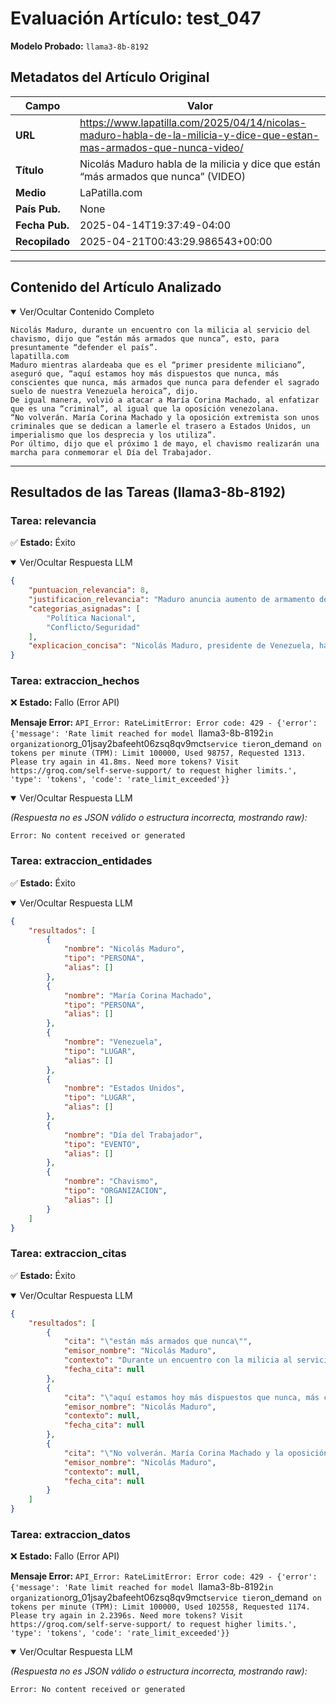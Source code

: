 # Evaluación Artículo: test_047
**Modelo Probado:** `llama3-8b-8192`

## Metadatos del Artículo Original

| Campo          | Valor                                      |
|----------------|--------------------------------------------|
| **URL**        | https://www.lapatilla.com/2025/04/14/nicolas-maduro-habla-de-la-milicia-y-dice-que-estan-mas-armados-que-nunca-video/           |
| **Título**     | Nicolás Maduro habla de la milicia y dice que están “más armados que nunca” (VIDEO)       |
| **Medio**      | LaPatilla.com         |
| **País Pub.**  | None |
| **Fecha Pub.** | 2025-04-14T19:37:49-04:00 |
| **Recopilado** | 2025-04-21T00:43:29.986543+00:00 |

---

## Contenido del Artículo Analizado

<details open>
<summary>Ver/Ocultar Contenido Completo</summary>

```text
Nicolás Maduro, durante un encuentro con la milicia al servicio del chavismo, dijo que “están más armados que nunca”, esto, para presuntamente “defender el país”.
lapatilla.com
Maduro mientras alardeaba que es el “primer presidente miliciano”, aseguró que, “aquí estamos hoy más dispuestos que nunca, más conscientes que nunca, más armados que nunca para defender el sagrado suelo de nuestra Venezuela heroica”, dijo.
De igual manera, volvió a atacar a María Corina Machado, al enfatizar que es una “criminal”, al igual que la oposición venezolana.
“No volverán. María Corina Machado y la oposición extremista son unos criminales que se dedican a lamerle el trasero a Estados Unidos, un imperialismo que los desprecia y los utiliza”.
Por último, dijo que el próximo 1 de mayo, el chavismo realizarán una marcha para conmemorar el Día del Trabajador.
```
</details>

---

## Resultados de las Tareas (llama3-8b-8192)

### Tarea: relevancia

✅ **Estado:** Éxito


<details open>
<summary>Ver/Ocultar Respuesta LLM</summary>

```json
{
    "puntuacion_relevancia": 8,
    "justificacion_relevancia": "Maduro anuncia aumento de armamento de la milicia para defender el país",
    "categorias_asignadas": [
        "Política Nacional",
        "Conflicto/Seguridad"
    ],
    "explicacion_concisa": "Nicolás Maduro, presidente de Venezuela, habla sobre la milicia y su capacidad para defender el país, criticando a la oposición y a María Corina Machado."
}
```
</details>


### Tarea: extraccion_hechos

❌ **Estado:** Fallo (Error API)

   **Mensaje Error:** `API_Error: RateLimitError: Error code: 429 - {'error': {'message': 'Rate limit reached for model `llama3-8b-8192` in organization `org_01jsay2bafeeht06zsq8qv9mct` service tier `on_demand` on tokens per minute (TPM): Limit 100000, Used 98757, Requested 1313. Please try again in 41.8ms. Need more tokens? Visit https://groq.com/self-serve-support/ to request higher limits.', 'type': 'tokens', 'code': 'rate_limit_exceeded'}}`


<details open>
<summary>Ver/Ocultar Respuesta LLM</summary>

_(Respuesta no es JSON válido o estructura incorrecta, mostrando raw):_
```
Error: No content received or generated
```
</details>


### Tarea: extraccion_entidades

✅ **Estado:** Éxito


<details open>
<summary>Ver/Ocultar Respuesta LLM</summary>

```json
{
    "resultados": [
        {
            "nombre": "Nicolás Maduro",
            "tipo": "PERSONA",
            "alias": []
        },
        {
            "nombre": "María Corina Machado",
            "tipo": "PERSONA",
            "alias": []
        },
        {
            "nombre": "Venezuela",
            "tipo": "LUGAR",
            "alias": []
        },
        {
            "nombre": "Estados Unidos",
            "tipo": "LUGAR",
            "alias": []
        },
        {
            "nombre": "Día del Trabajador",
            "tipo": "EVENTO",
            "alias": []
        },
        {
            "nombre": "Chavismo",
            "tipo": "ORGANIZACION",
            "alias": []
        }
    ]
}
```
</details>


### Tarea: extraccion_citas

✅ **Estado:** Éxito


<details open>
<summary>Ver/Ocultar Respuesta LLM</summary>

```json
{
    "resultados": [
        {
            "cita": "\"están más armados que nunca\"",
            "emisor_nombre": "Nicolás Maduro",
            "contexto": "Durante un encuentro con la milicia al servicio del chavismo",
            "fecha_cita": null
        },
        {
            "cita": "\"aquí estamos hoy más dispuestos que nunca, más conscientes que nunca, más armados que nunca para defender el sagrado suelo de nuestra Venezuela heroica\"",
            "emisor_nombre": "Nicolás Maduro",
            "contexto": null,
            "fecha_cita": null
        },
        {
            "cita": "\"No volverán. María Corina Machado y la oposición extremista son unos criminales que se dedican a lamerle el trasero a Estados Unidos, un imperialismo que los desprecia y los utiliza\"",
            "emisor_nombre": "Nicolás Maduro",
            "contexto": null,
            "fecha_cita": null
        }
    ]
}
```
</details>


### Tarea: extraccion_datos

❌ **Estado:** Fallo (Error API)

   **Mensaje Error:** `API_Error: RateLimitError: Error code: 429 - {'error': {'message': 'Rate limit reached for model `llama3-8b-8192` in organization `org_01jsay2bafeeht06zsq8qv9mct` service tier `on_demand` on tokens per minute (TPM): Limit 100000, Used 102558, Requested 1174. Please try again in 2.2396s. Need more tokens? Visit https://groq.com/self-serve-support/ to request higher limits.', 'type': 'tokens', 'code': 'rate_limit_exceeded'}}`


<details open>
<summary>Ver/Ocultar Respuesta LLM</summary>

_(Respuesta no es JSON válido o estructura incorrecta, mostrando raw):_
```
Error: No content received or generated
```
</details>
